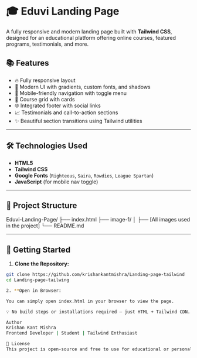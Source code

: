 # 🎓 Eduvi Landing Page

A fully responsive and modern landing page built with **Tailwind CSS**, designed for an educational platform offering online courses, featured programs, testimonials, and more.

## 📚 Features

- 🔥 Fully responsive layout
- 🎨 Modern UI with gradients, custom fonts, and shadows
- 📱 Mobile-friendly navigation with toggle menu
- 🧠 Course grid with cards
- 🌐 Integrated footer with social links
- 📈 Testimonials and call-to-action sections
- ✨ Beautiful section transitions using Tailwind utilities

---

## 🛠 Technologies Used

- **HTML5**
- **Tailwind CSS**
- **Google Fonts** (`Righteous`, `Saira`, `Rowdies`, `League Spartan`)
- **JavaScript** (for mobile nav toggle)

---

## 📁 Project Structure

Eduvi-Landing-Page/
├── index.html
├── image-1/
│ ├── [All images used in the project]
└── README.md

---

## 🚀 Getting Started

1. **Clone the Repository:**

```bash
git clone https://github.com/krishankantmishra/Landing-page-tailwind
cd Landing-page-tailwing

2. **Open in Browser:

You can simply open index.html in your browser to view the page.

💡 No build steps or installations required – just HTML + Tailwind CDN.

Author
Krishan Kant Mishra
Frontend Developer | Student | Tailwind Enthusiast

📄 License
This project is open-source and free to use for educational or personal projects

```
